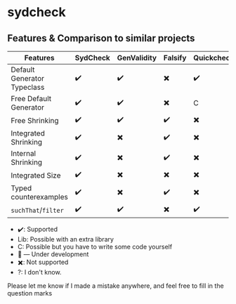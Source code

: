 # sydcheck

## Features & Comparison to similar projects

| Features                    | SydCheck  | GenValidity | Falsify  | Quickcheck | Hedgehog |
|-----------------------------|-----------|-------------|----------|------------|----------|
| Default Generator Typeclass | ✔️         | ✔️           | ✖️        | ✔️          | ✖️        |
| Free Default Generator      | ✔️         | ✔️           | ✖️        | C          | ✖️        |
| Free Shrinking              | ✔️         | ✔️           | ✔️        | ✖️          | ✔️        |
| Integrated Shrinking        | ✔️         | ✖️           | ✔️        | ✖️          | ✔️        |
| Internal Shrinking          | ✔️         | ✖️           | ✔️        | ✖️          | ✖️        |
| Integrated Size             | ✔️         | ✖️           | ✖️        | ✖️          | ✖️        |
| Typed counterexamples       | ✔️         | ✖️           | ✔️        | ✖️          | ✖️        |
| `suchThat`/`filter`         | ✔️         | ✔️           | ✖️        | ✔️          | ✔️        |

* ✔️: Supported 
* Lib: Possible with an extra library
* C: Possible but you have to write some code yourself
* 🚧 — Under development
* ✖️: Not supported
* ?: I don't know.

Please let me know if I made a mistake anywhere, and feel free to fill in the question marks

